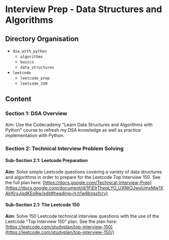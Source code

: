 # Interview Prep - Data Structures and Algorithms

## Directory Organisation
- `dsa_with_python`
  - `algorithms`
  - `basics`
  - `data_structures`
- `leetcode`
  - `leetcode_prep`
  - `leetcode_150`

## Content
### Section 1: DSA Overview
Aim: Use the Codecademy "Learn Data Structures and Algorithms with Python" course to refresh my DSA knowledge as well as practice implementation with Python.

### Section 2: Technical Interview Problem Solving
#### Sub-Section 2.1: Leetcode Preparation
**Aim**: Solve simple Leetcode questions covering a variety of data structures and algorithms in order to prepare for the Leetcode Top Interview 150. See the full plan here: [https://docs.google.com/Technical-Interview-Prep](https://docs.google.com/document/d/1FiEIrTheqLYO_UXNtOJwoUmxMw1XAIrKrxJjsdKEo8w/edit#heading=h.h1w8bnssfcrv)

#### Sub-Section 2.1: The Leetcode 150
**Aim**: Solve 150 Leetcode technical interview questions with the use of the Leetcode "Top Interview 150" plan. See the plan here: [https://leetcode.com/studyplan/top-interview-150](https://leetcode.com/studyplan/top-interview-150/)